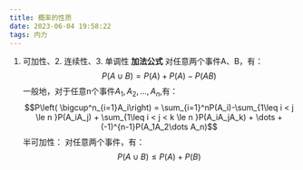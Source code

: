 ```yaml
---
title: 概率的性质
date: 2023-06-04 19:58:22
tags: 内力
---
```

1. 可加性、2. 连续性、3. 单调性
**加法公式**
对任意两个事件A、B，有：
$$P(A \cup B) = P(A) + P(A) -P(AB)$$
一般地，对于任意n个事件$A_1,A_2,\dots,A_n,$有：
$$P\left( \bigcup^n_{i=1}A_i\right) = \sum_{i=1}^nP(A_i)-\sum_{1\leq i < j \le n }P(A_iA_j) + \sum_{1\leq i < j  < k \le n }P(A_iA_jA_k) + \dots + (-1)^{n-1}P(A_1A_2\dots A_n)$$
半可加性：
对任意两个事件，有：
$$P(A \cup B) \leq P(A) + P(B)$$